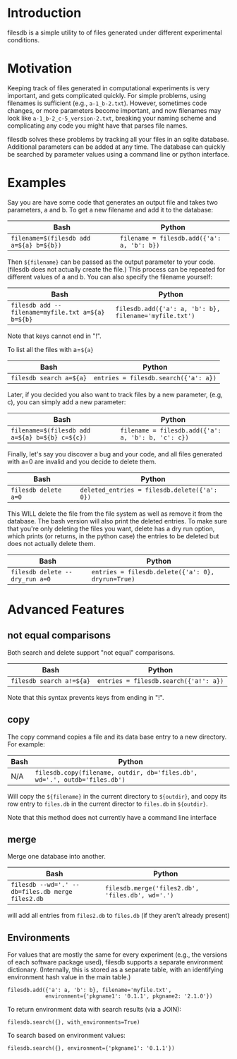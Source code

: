 # Introduction

filesdb is a simple utility to of files generated under different experimental
conditions.

# Motivation

Keeping track of files generated in computational experiments is very important,
and gets complicated quickly. For simple problems, using filenames is sufficient
(e.g., `a-1_b-2.txt`). However, sometimes code changes, or more parameters
become important, and now filenames may look like
`a-1_b-2_c-5_version-2.txt`, breaking your naming scheme and
complicating any code you might have that parses file names.

filesdb solves these problems by tracking all your files in an sqlite database.
Additional parameters can be added at any time. The database can quickly be
searched by parameter values using a command line or python interface.

# Examples

Say you are have some code that generates an output file and takes two
parameters, a and b. To get a new filename and add it to the database:

| Bash | Python |
| - | - |
| `filename=$(filesdb add a=${a} b=${b})` | `filename = filesdb.add({'a': a, 'b': b})` |

Then `${filename}` can be passed as the output parameter to your code. (filesdb
does not actually create the file.) This process can be repeated for different
values of a and b. You can also specify the filename yourself:

| Bash | Python |
| - | - |
| `filesdb add --filename=myfile.txt a=${a} b=${b}` | `filesdb.add({'a': a, 'b': b}, filename='myfile.txt')` |

Note that keys cannot end in "!".

To list all the files with a=`${a}`

| Bash | Python |
| - | - |
| `filesdb search a=${a}` | `entries = filesdb.search({'a': a})` |

Later, if you decided you also want to track files by a new parameter, (e.g,
c), you can simply add a new parameter:

| Bash | Python |
| - | - |
| `filename=$(filesdb add a=${a} b=${b} c=${c})` | `filename = filesdb.add({'a': a, 'b': b, 'c': c})` |

Finally, let's say you discover a bug and your code, and all files generated
with a=0 are invalid and you decide to delete them.

| Bash | Python |
| - | - |
| `filesdb delete a=0` | `deleted_entries = filesdb.delete({'a': 0})` |

This WILL delete the file from the file system as well as remove it from the
database. The bash version will also print the deleted entries. To make sure
that you're only deleting the files you want, delete has a dry run option, which
prints (or returns, in the python case) the entries to be deleted but does not
actually delete them.

| Bash | Python |
| - | - |
| `filesdb delete --dry_run a=0` | `entries = filesdb.delete({'a': 0}, dryrun=True)` |

# Advanced Features

## not equal comparisons

Both search and delete support "not equal" comparisons.

| Bash | Python |
| - | - |
| `filesdb search a!=${a}` | `entries = filesdb.search({'a!': a})` |

Note that this syntax prevents keys from ending in "!".

## copy

The copy command copies a file and its data base entry to a new directory. For
example:

| Bash | Python |
| - | - |
| N/A | `filesdb.copy(filename, outdir, db='files.db', wd='.', outdb='files.db')` |

Will copy the `${filename}` in the current directory to `${outdir}`,
and copy its row entry to `files.db` in the current director to
`files.db` in `${outdir}`.

Note that this method does not currently have a command line interface

## merge

Merge one database into another.

| Bash | Python |
| - | - |
| `filesdb --wd='.' --db=files.db merge files2.db` | `filesdb.merge('files2.db', 'files.db', wd='.')` |

will add all entries from `files2.db` to `files.db` (if they aren\'t already
present)

## Environments

For values that are mostly the same for every experiment (e.g., the versions of
each software package used), filesdb supports a separate environment dictionary.
(Internally, this is stored as a separate table, with an identifying environment
hash value in the main table.)

    filesdb.add({'a': a, 'b': b}, filename='myfile.txt',
                environment={'pkgname1': '0.1.1', pkgname2: '2.1.0'})

To return environment data with search results (via a JOIN):

    filesdb.search({}, with_environments=True)

To search based on environment values:

    filesdb.search({}, environment={'pkgname1': '0.1.1'})
